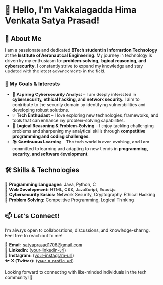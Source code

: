 
# 👋 Hello, I'm Vakkalagadda Hima Venkata Satya Prasad!  

## 🚀 About Me  
I am a passionate and dedicated **BTech student in Information Technology** at the **Institute of Aeronautical Engineering**. My journey in technology is driven by my enthusiasm for **problem-solving, logical reasoning, and cybersecurity**. I constantly strive to expand my knowledge and stay updated with the latest advancements in the field.  

### 🎯 My Goals & Interests  
- 🔐 **Aspiring Cybersecurity Analyst** – I am deeply interested in **cybersecurity, ethical hacking, and network security**. I aim to contribute to the security domain by identifying vulnerabilities and developing robust solutions.  
- 💡 **Tech Enthusiast** – I love exploring new technologies, frameworks, and tools that can enhance my problem-solving capabilities.  
- 🧠 **Logical Reasoning & Problem-Solving** – I enjoy tackling challenging problems and sharpening my analytical skills through **competitive programming and coding challenges**.  
- 📚 **Continuous Learning** – The tech world is ever-evolving, and I am committed to learning and adapting to new trends in **programming, security, and software development**.  



## 🛠️ Skills & Technologies  
🔹 **Programming Languages:** Java, Python, C  
🔹 **Web Development:** HTML, CSS, JavaScript, React.js  
🔹 **Cybersecurity Basics:** Network Security, Cryptography, Ethical Hacking  
🔹 **Problem Solving:** Competitive Programming, Logical Thinking  



## 📫 Let's Connect!  
I’m always open to collaborations, discussions, and knowledge-sharing. Feel free to reach out to me!  

📧 **Email:** [satyaprasad1706@gmail.com](mailto:satyaprasad1706@gmail.com)  
🔗 **LinkedIn:** ([your-linkedin-url](https://www.linkedin.com/in/vakkalagadda))  
📸 **Instagram:** ([your-instagram-url](https://www.instagram.com/satya_prasad_v/profilecard/?igsh=MXhxeWIzbWM3eXU5MQ==))  
🐦 **X (Twitter):** ([your-x-profile-url](https://x.com/satyaprasad1706?t=4_xnLFaJ-FHMH3sCccMzhQ&s=09))  

Looking forward to connecting with like-minded individuals in the tech community! 🚀  
